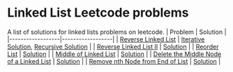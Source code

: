 # Linked List Leetcode problems
A list of solutions for linked lists problems on leetcode. 
| Problem        | Solution         |
|------------------|------------------|
| [Reverse Linked List](https://leetcode.com/problems/reverse-linked-list/)   | [Iterative Solution](reverse_linked_list_iterative.py), [Recursive Solution](reverse_linked_list_recursive.py)   |
| [Reverse Linked List II](https://leetcode.com/problems/reverse-linked-list-ii/)   | [Solution](reverse_linked_listII.py)   |
| [Reorder List](https://leetcode.com/problems/reorder-list/submissions/)   | [Solution](reorder_list.py)   |
| [Middle of Linked List](https://leetcode.com/problems/middle-of-the-linked-list/)   | [Solution](find_middle_of_linked_list.py)   |
| [Delete the Middle Node of a Linked List](https://leetcode.com/problems/delete-the-middle-node-of-a-linked-list/)   | [Solution](delete_middle_of_linked_list.py)   |
| [Remove nth Node from End of List](https://leetcode.com/problems/remove-nth-node-from-end-of-list/)   | [Solution](delete_nth_node_from_end.py)   |
